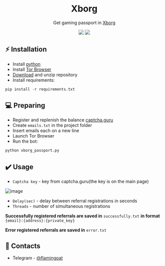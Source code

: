 <h1 align="center">Xborg</h1>

<p align="center">Get gaming passport in <a href="https://www.xborg.com/">Xborg</a></p>
<p align="center">
<img src="https://img.shields.io/badge/python-3670A0?style=for-the-badge&logo=python&logoColor=ffdd54">
<img src="https://img.shields.io/badge/Tor-7D4698?style=for-the-badge&logo=Tor-Browser&logoColor=white">
</p>

## ⚡ Installation
+ Install [python](https://www.google.com/search?client=opera&q=how+install+python)
+ Install [Tor Browser](https://www.torproject.org/download/)
+ [Download](https://sites.northwestern.edu/researchcomputing/resources/downloading-from-github) and unzip repository
+ Install requirements:
```python
pip install -r requirements.txt
```

## 💻 Preparing
+ Register and replenish the balance <a href="https://captcha.guru/">captcha.guru</a>
+ Create ```emails.txt``` in the project folder
+ Insert emails each on a new line
+ Launch Tor Browser
+ Run the bot:
```python
python xborg_passport.py
```

## ✔️ Usage
+ ```Captcha key``` - key from captcha.guru(the key is on the main page)

![image](https://user-images.githubusercontent.com/119711235/209572783-62ee781d-e3ee-4f0c-a16a-6d41696421ea.png)

+ ```Delay(sec)``` - delay between referral registrations in seconds
+ ```Threads``` - number of simultaneous registrations

**Successfully registered referrals are saved in** ```successfully.txt``` **in format** ```{email}:{address}:{private_key}```

**Error registered referrals are saved in** ```error.txt```

## 📧 Contacts
+ Telegram - [@flamingoat](https://t.me/flamingoat)

